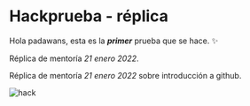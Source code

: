 # Hackprueba - réplica
 
Hola padawans, esta es la _**primer**_ prueba que se hace. :sparkles:

Réplica de mentoría _21 enero 2022_.

Réplica de mentoría _21 enero 2022_ sobre introducción a github.

![hack](img/zyx-censura-prensa.jpg)
